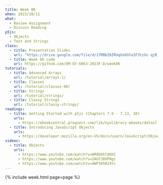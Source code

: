 ```yaml
---
title: Week 06
when: 2023/10/11
what:
  - Review Assignment
  - Discuss Reading
p5js:
  - Objects
  - Text and Strings
class:
  - title: Presentation Slides
    url: "https://drive.google.com/file/d/17M06Z6IRUqUsKGYaIF3tzGc-qjR_oqCl/"
  - title: Week 06 code
    url: https://github.com/DM-GY-6063-2023F-D/week06
tutorials:
  - title: Advanced Arrays
    url: /tutorial/arrays-1/
  - title: Classes
    url: /tutorial/classes-00/
  - title: Strings
    url: /tutorial/strings/
  - title: Classy Strings
    url: /tutorial/classy-strings/
readings:
  - title: Getting Started with p5js (Chapters 7.9 - 7.13, 10)
    urls:
      - https://ebookcentral.proquest.com/lib/nyulibrary-ebooks/detail.action?docID=4333728
  - title: Introducing JavaScript Objects
    urls:
      - https://developer.mozilla.org/en-US/docs/Learn/JavaScript/Objects
videos:
  - title: Objects
    urls:
      - https://www.youtube.com/watch?v=WR8bbhl8OXI
      - https://www.youtube.com/watch?v=2AU7JBXP8gc
      - https://www.youtube.com/watch?v=dWP1KhB24Yc
---
```

{% include week.html page=page %}

